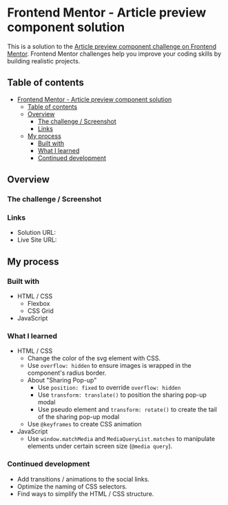 # Frontend Mentor - Article preview component solution

This is a solution to the [Article preview component challenge on Frontend Mentor](https://www.frontendmentor.io/challenges/article-preview-component-dYBN_pYFT). Frontend Mentor challenges help you improve your coding skills by building realistic projects. 

## Table of contents

- [Frontend Mentor - Article preview component solution](#frontend-mentor---article-preview-component-solution)
  - [Table of contents](#table-of-contents)
  - [Overview](#overview)
    - [The challenge / Screenshot](#the-challenge--screenshot)
    - [Links](#links)
  - [My process](#my-process)
    - [Built with](#built-with)
    - [What I learned](#what-i-learned)
    - [Continued development](#continued-development)


## Overview

### The challenge / Screenshot


### Links
- Solution URL: 
- Live Site URL: 

## My process

### Built with

- HTML / CSS
  - Flexbox
  - CSS Grid
- JavaScript

### What I learned

- HTML / CSS
  - Change the color of the svg element with CSS.
  - Use `overflow: hidden` to ensure images is wrapped in the component's radius border.
  - About "Sharing Pop-up"
    - Use `position: fixed` to override `overflow: hidden` 
    - Use `transform: translate()` to position the sharing pop-up modal
    - Use pseudo element and `transform: rotate()` to create the tail of the sharing pop-up modal
  - Use `@keyframes` to create CSS animation
- JavaScript
  - Use `window.matchMedia` and `MediaQueryList.matches` to manipulate elements under certain screen size (`@media query`).

### Continued development

- Add transitions / animations to the social links.
- Optimize the naming of CSS selectors.
- Find ways to simplify the HTML / CSS structure.
